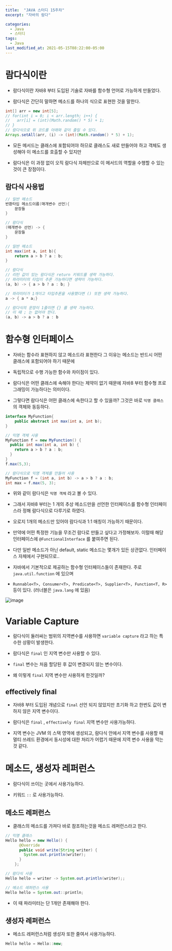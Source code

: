 ```yaml
---
title:  "JAVA 스터디 15주차"
excerpt: "자바의 람다"

categories:
  - Java
  - 스터디
tags:
  - Java
last_modified_at: 2021-05-15T08:22:00-05:00
---
```



# 람다식이란

- 람다식이란 자바8 부터 도입된 기술로 자바를 함수형 언어로 가능하게 만들었다.

- 람다식은 간단히 말하면 메소드를 하나의 식으로 표현한 것을 말한다.

```java
int[] arr = new int[5];
// for(int i = 0; i < arr.length; i++) {
//   arr[i] = (int)(Math.random() * 5) + 1;
// }
// 람다식으로 위 코드를 아래와 같이 줄일 수 있다.
Arrays.setAll(arr, (i) -> (int)(Math.random() * 5) + 1);
```

- 모든 메서드는 클래스에 포함되어야 하므로 클래스도 새로 만들어야 하고 객체도 생성해야 이 메소드를 호출할 수 있지만 

- 람다식은 이 과정 없이 오직 람다식 자체만으로 이 메서드의 역할을 수행할 수 있는 것이 큰 장점이다.

## 람다식 사용법

```java
// 일반 메소드
반환타입 메소드이름(매개변수 선언){
	문장들
}

// 람다식
(매개변수 선언) -> {
	문장들
}

// 일반 메소드
int max(int a, int b){
	return a > b ? a : b;
}

// 람다식
// 리턴 값이 있는 람다식은 return 키워드를 생략 가능하다.
// 파라미터의 타입이 추론 가능하다면 생략이 가능하다.
(a, b) -> { a > b ? a : b; }

// 파라미터가 1개이고 타입추론을 사용했다면 () 또한 생략 가능하다.
a -> { a * a;}

// 람다식의 문장이 1줄이면 {} 를 생략 가능하다.
// 이 때 ; 는 없어야 한다.
(a, b) -> a > b ? a : b

```


# 함수형 인터페이스

- 자바는 함수라 표현하지 않고 메소드라 표현한다 그 이유는 메소드는 반드시 어떤 클래스에 포함되어야 하기 때문에 

- 독립적으로 수행 가능한 함수와 차이점이 있다.

- 람다식은 어떤 클래스에 속해야 한다는 제약이 없기 때문에 자바8 부터 함수형 프로그래밍이 가능하다는 의미이다.

- 그렇다면 람다식은 어떤 클래스에 속한다고 할 수 있을까? 그것은 바로 `익명 클래스` 의 객체와 동등하다.

```java
interface MyFunction{
	public abstract int max(int a, int b);
}

// 익명 객체 사용
MyFunction f = new MyFunction() {
  public int max(int a, int b) {
    return a > b ? a : b;
  }
}
f.max(5,3);

// 람다식으로 익명 객체를 만들어 사용
MyFunction f = (int a, int b) -> a > b ? a : b;
int max = f.max(5, 3);
```

- 위와 같이 람다식은 `익명 객체` 라고 볼 수 있다.

- 그래서 자바8 부터는 1 개의 추상 메소드만을 선언한 인터페이스를 함수형 인터페이스라 정해 람다식으로 다루기로 하였다.

- 오로지 1개의 메소드만 있어야 람다식과 1:1 매칭이 가능하기 때문이다.

- 만약에 어떤 특정한 기능을 무조건 람다로 만들고 싶다고 가정해보자. 이럴때 해당 인터페이스에 `@FunctionalInterface` 를 붙여주면 된다.

- 다만 일반 메소드가 아닌 default, static 메소드는 몇개가 있든 상관없다. 인터페이스 자체에서 구현되므로..

- 자바에서 기본적으로 제공하는 함수형 인터페이스들이 존재한다. 주로 `java.util.function` 에 있으며

- `Runnable<T>, Consumer<T>, Predicate<T>, Supplier<T>, Function<T, R>` 등이 있다. (러너블은 `java.lang` 에 있음)

![image](https://user-images.githubusercontent.com/25449640/118359537-dbbde100-b5be-11eb-900b-a791535093ca.png)

# Variable Capture

- 람다식이 둘러싸는 범위의 지역변수를 사용하면 `variable capture` 라고 하는 특수한 상황이 발생한다.

- 람다식은 `final` 인 지역 변수만 사용할 수 있다.

- `final` 변수는 처음 할당된 후 값이 변경되지 않는 변수이다.

- 왜 이렇게 `final` 지역 변수만 사용하게 한것일까?

## effectively final

- 자바8 부터 도입된 개념으로 `final` 선언 되지 않았지만 초기화 하고 한번도 값이 변하지 않은 지역 변수이다.

- 람다식은 `final` , `effectively final` 지역 변수만 사용가능하다.

- 지역 변수는 JVM 의 스택 영역에 생성되고, 람다식 안에서 지역 변수를 사용할 때 멀티 쓰레드 환경에서 동시성에 대한 처리가 어렵기 때문에 지역 변수 사용을 막는것 같다.


# 메소드, 생성자 레퍼런스

- 람다식이 쓰이는 곳에서 사용가능하다.

- 키워드 `::` 로 사용가능하다.

## 메소드 레퍼런스

- 클래스의 메소드를 가져다 바로 참조하는것을 메소드 레퍼런스라고 한다.

```java
// 익명 클래스
Hello hello = new Hello() {
      @Override
      public void write(String writer) {
        System.out.println(writer);
      }
    };

// 람다식 사용
Hello hello = writer -> System.out.println(writer);;

// 메소드 레퍼런스 사용
Hello hello = System.out::println;
```

- 이 때 파라미터는 단 1개만 존재해야 한다.

## 생성자 레퍼런스

- 메소드 레퍼런스처럼 생성자 또한 줄여서 사용가능하다.

```java
Hello hello = Hello::new;
```